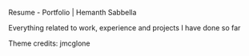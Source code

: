 Resume - Portfolio | Hemanth Sabbella

Everything related to work, experience and projects I have done so far

Theme credits: jmcglone
